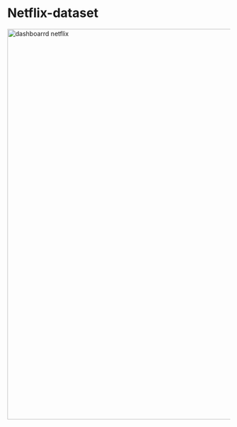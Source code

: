 # Netflix-dataset

<img width="881" alt="dashboarrd netflix" src="https://github.com/pdlinh2003/Netflix-dataset/assets/149233900/a3578295-dc2e-4789-b0b5-f7d70cf08977">
